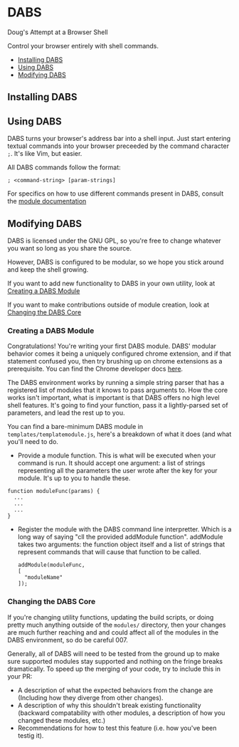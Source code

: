# DABS
Doug's Attempt at a Browser Shell

Control your browser entirely with shell commands.


* [Installing DABS](installing-dabs)
* [Using DABS](#using-dabs)
* [Modifying DABS](#modifying-dabs)

## Installing DABS

## Using DABS

DABS turns your browser's address bar into a shell input. Just start
entering textual commands into your browser preceeded by the command
character `;`. It's like Vim, but easier.

All DABS commands follow the format:
```
; <command-string> [param-strings]
```

For specifics on how to use different commands present in DABS,
consult the [module documentation](all-modules.md)


## Modifying DABS

DABS is licensed under the GNU GPL, so you're free to change whatever
you want so long as you share the source.

However, DABS is configured to be modular, so we hope you stick around
and keep the shell growing.

If you want to add new functionality to DABS in your own utility,
look at [Creating a DABS Module](#creating-a-dabs-module)

If you want to make contributions outside of module creation, look
at [Changing the DABS Core](#changing-the-dabs-core)

### Creating a DABS Module

Congratulations! You're writing your first DABS module. DABS' modular
behavior comes it being a uniquely configured chrome extension, and if
that statement confused you, then try brushing up on chrome extensions
as a prerequisite. You can find the Chrome developer docs
[here](https://developer.chrome.com/extensions/getstarted).

The DABS environment works by running a simple string parser that
has a registered list of modules that it knows to pass arguments to.
How the core works isn't important, what is important is that DABS
offers  no high level shell features. It's going to find your
function, pass it a lightly-parsed set of parameters, and lead the
rest up to you.

You can find a bare-minimum DABS module in
`templates/templatemodule.js`, here's a breakdown of what it does (and
what you'll need to do.

- Provide a module function. This is what will be executed when your
  command is run. It should accept one argument: a list of strings
  representing all the parameters the user wrote after the key for
  your module. It's up to you to handle these.
 ```
 function moduleFunc(params) {
   ...
   ...
   ...
 }
 ```
- Register the module with the DABS command line interpretter. Which
  is a long way of saying "cll the provided addModule function".
  addModule takes two arguments: the function object itself and a list
  of strings that represent commands that will cause that function to 
  be called.
  ```
  addModule(moduleFunc,
  [
    "moduleName"
  ]);
  ```

### Changing the DABS Core

If you're changing utility functions, updating the build scripts, or
doing pretty much anything outside of the `modules/` directory, then
your changes are much further reaching and and could affect all of the
modules in the DABS environment, so do be careful 007.

Generally, all of DABS will need to be tested from the ground up to
make sure supported modules stay supported and nothing on the fringe
breaks dramatically. To speed up the merging of your code, try to
include this in your PR:

* A description of what the expected behaviors from the change are
  (Including how they diverge from other changes).
* A description of why this shouldn't break existing functionality
  (backward compatability with other modules, a description of how you
  changed these modules, etc.)
* Recommendations for how to test this feature (i.e. how you've been
  testig it).

